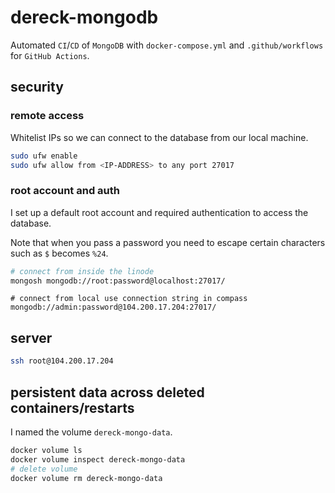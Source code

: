 # dereck-mongodb

Automated `CI`/`CD` of `MongoDB` with `docker-compose.yml` and `.github/workflows` for `GitHub Actions`.

## security

### remote access

Whitelist IPs so we can connect to the database from our local machine.

```bash
sudo ufw enable
sudo ufw allow from <IP-ADDRESS> to any port 27017
```

### root account and auth

I set up a default root account and required authentication to access the database.

Note that when you pass a password you need to escape certain characters such as `$` becomes `%24`.

```bash
# connect from inside the linode
mongosh mongodb://root:password@localhost:27017/
```

```
# connect from local use connection string in compass
mongodb://admin:password@104.200.17.204:27017/
```

## server

```bash
ssh root@104.200.17.204
```

## persistent data across deleted containers/restarts

I named the volume `dereck-mongo-data`.

```bash
docker volume ls
docker volume inspect dereck-mongo-data
# delete volume
docker volume rm dereck-mongo-data
```

